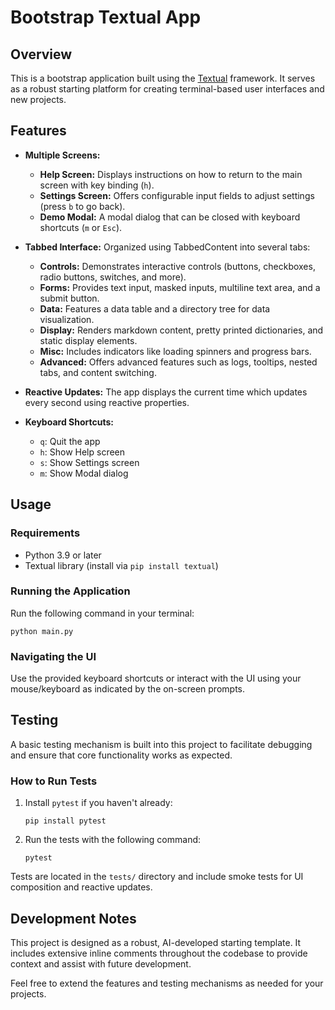 # Bootstrap Textual App

## Overview
This is a bootstrap application built using the [Textual](https://github.com/Textualize/textual) framework. It serves as a robust starting platform for creating terminal-based user interfaces and new projects.

## Features
- **Multiple Screens:**
  - **Help Screen:** Displays instructions on how to return to the main screen with key binding (`h`).
  - **Settings Screen:** Offers configurable input fields to adjust settings (press `b` to go back).
  - **Demo Modal:** A modal dialog that can be closed with keyboard shortcuts (`m` or `Esc`).

- **Tabbed Interface:** Organized using TabbedContent into several tabs:
  - **Controls:** Demonstrates interactive controls (buttons, checkboxes, radio buttons, switches, and more).
  - **Forms:** Provides text input, masked inputs, multiline text area, and a submit button.
  - **Data:** Features a data table and a directory tree for data visualization.
  - **Display:** Renders markdown content, pretty printed dictionaries, and static display elements.
  - **Misc:** Includes indicators like loading spinners and progress bars.
  - **Advanced:** Offers advanced features such as logs, tooltips, nested tabs, and content switching.

- **Reactive Updates:** The app displays the current time which updates every second using reactive properties.

- **Keyboard Shortcuts:**
  - `q`: Quit the app
  - `h`: Show Help screen
  - `s`: Show Settings screen
  - `m`: Show Modal dialog

## Usage

### Requirements
 - Python 3.9 or later
 - Textual library (install via `pip install textual`)

### Running the Application

Run the following command in your terminal:
```
python main.py
```

### Navigating the UI

Use the provided keyboard shortcuts or interact with the UI using your mouse/keyboard as indicated by the on-screen prompts.

## Testing

A basic testing mechanism is built into this project to facilitate debugging and ensure that core functionality works as expected.

### How to Run Tests

1. Install `pytest` if you haven't already:
   ```
   pip install pytest
   ```

2. Run the tests with the following command:
   ```
   pytest
   ```

Tests are located in the `tests/` directory and include smoke tests for UI composition and reactive updates.

## Development Notes

This project is designed as a robust, AI-developed starting template. It includes extensive inline comments throughout the codebase to provide context and assist with future development.

Feel free to extend the features and testing mechanisms as needed for your projects.